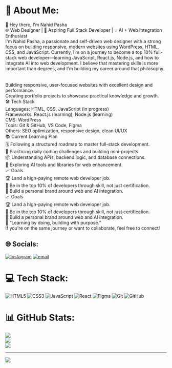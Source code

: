 # 💫 About Me:
👋 Hey there, I'm Nahid Pasha<br>🌐 Web Designer | 📱 Aspiring Full Stack Developer | 💡 AI + Web Integration Enthusiast<br>I'm Nahid Pasha, a passionate and self-driven web designer with a strong focus on building responsive, modern websites using WordPress, HTML, CSS, and JavaScript. Currently, I’m on a journey to become a top 10% full-stack web developer—learning JavaScript, React.js, Node.js, and how to integrate AI into web development. I believe that mastering skills is more important than degrees, and I'm building my career around that philosophy.<br><br><br>Building responsive, user-focused websites with excellent design and performance.<br>Creating portfolio projects to showcase practical knowledge and growth.<br>🛠️ Tech Stack<br>Languages: HTML, CSS, JavaScript (in progress)<br>Frameworks: React.js (learning), Node.js (learning)<br>CMS: WordPress<br>Tools: Git & GitHub, VS Code, Figma<br>Others: SEO optimization, responsive design, clean UI/UX<br>📚 Current Learning Plan<br>🗓️ Following a structured roadmap to master full-stack development.<br>📖 Practicing daily coding challenges and building mini-projects.<br>📦 Understanding APIs, backend logic, and database connections.<br>🤖 Exploring AI tools and libraries for web enhancement.<br>📈 Goals<br>🏆 Land a high-paying remote web developer job.<br>🧠 Be in the top 10% of developers through skill, not just certification.<br>🔗 Build a personal brand around web and AI integration.<br>📈 Goals<br>🏆 Land a high-paying remote web developer job.<br>🧠 Be in the top 10% of developers through skill, not just certification.<br>🔗 Build a personal brand around web and AI integration.<br>💬 “Learning by doing, building with purpose.”<br>If you're on the same journey or want to collaborate, feel free to connect!<br>


## 🌐 Socials:
[![Instagram](https://img.shields.io/badge/Instagram-%23E4405F.svg?logo=Instagram&logoColor=white)](https://instagram.com/@nahidpasha01) [![email](https://img.shields.io/badge/Email-D14836?logo=gmail&logoColor=white)](mailto:naidcode.dev@gmail.com) 

# 💻 Tech Stack:
![HTML5](https://img.shields.io/badge/html5-%23E34F26.svg?style=for-the-badge&logo=html5&logoColor=white) ![CSS3](https://img.shields.io/badge/css3-%231572B6.svg?style=for-the-badge&logo=css3&logoColor=white) ![JavaScript](https://img.shields.io/badge/javascript-%23323330.svg?style=for-the-badge&logo=javascript&logoColor=%23F7DF1E) ![React](https://img.shields.io/badge/react-%2320232a.svg?style=for-the-badge&logo=react&logoColor=%2361DAFB) ![Figma](https://img.shields.io/badge/figma-%23F24E1E.svg?style=for-the-badge&logo=figma&logoColor=white) ![Git](https://img.shields.io/badge/git-%23F05033.svg?style=for-the-badge&logo=git&logoColor=white) ![GitHub](https://img.shields.io/badge/github-%23121011.svg?style=for-the-badge&logo=github&logoColor=white)
# 📊 GitHub Stats:
![](https://github-readme-stats.vercel.app/api?username=naidcode&theme=dark&hide_border=false&include_all_commits=false&count_private=false)<br/>
![](https://nirzak-streak-stats.vercel.app/?user=naidcode&theme=dark&hide_border=false)<br/>
![](https://github-readme-stats.vercel.app/api/top-langs/?username=naidcode&theme=dark&hide_border=false&include_all_commits=false&count_private=false&layout=compact)

---
[![](https://visitcount.itsvg.in/api?id=naidcode&icon=0&color=0)](https://visitcount.itsvg.in)

<!-- Proudly created with GPRM ( https://gprm.itsvg.in ) -->
